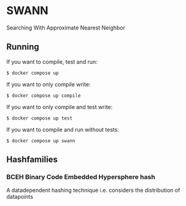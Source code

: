 # SWANN

Searching With Approximate Nearest Neighbor

## Running

If you want to compile, test and run:

```$ docker compose up```

If you want to only compile write:

```$ docker compose up compile```

If you want to only compile and test write:

```$ docker compose up test```

If you want to compile and run without tests:

```$ docker compose up swann```

## Hashfamilies

### BCEH Binary Code Embedded Hypersphere hash
A datadependent hashing technique i.e. considers the distribution of datapoints

